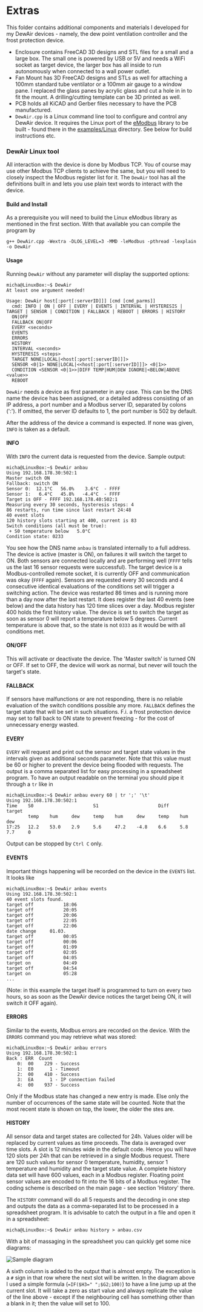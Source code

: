 # Extras
This folder contains additional components and materials I developed for my DewAir devices - namely, the dew point ventilation controller and the frost protection device.

- Enclosure contains FreeCAD 3D designs and STL files for a small and a large box. The small one is powered by USB or 5V and needs a WiFi socket as target device, the larger box has all inside to run autonomously when connected to a wall power outlet.
- Fan Mount has 3D FreeCAD designs and STLs as well for attaching a 100mm standard tube ventilator or a 100mm air gauge to a window pane. I replaced the glass panes by acrylic glass and cut a hole in in to fit the mount. A drilling/cutting template can be 3D printed as well.
- PCB holds all KiCAD and Gerber files necessary to have the PCB manufactured.
- ``DewAir.cpp`` is a Linux command line tool to configure and control any DewAir device. It requires the Linux port of the [eModbus](https://github.com/eModbus/eModbus) library to be built - found there in the [examples/Linux](https://github.com/eModbus/eModbus/tree/master/examples/Linux) directory.
See below for build instructions etc.

### DewAir Linux tool
All interaction with the device is done by Modbus TCP. 
You of course may use other Modbus TCP clients to achieve the same, but you will need to closely inspect the Modbus register list for it.
The ``DewAir`` tool has all the definitions built in and lets you use plain text words to interact with the device.

#### Build and Install
As a prerequisite you will need to build the Linux eModbus library as mentioned in the first section.
With that available you can compile the program by
```
g++ DewAir.cpp -Wextra -DLOG_LEVEL=3 -MMD -leModbus -pthread -lexplain -o DewAir
```
#### Usage
Running ``DewAir`` without any parameter will display the supported options:
```
micha@LinuxBox:~$ DewAir 
At least one argument needed!

Usage: DewAir host[:port[:serverID]]] [cmd [cmd_parms]]
  cmd: INFO | ON | OFF | EVERY | EVENTS | INTERVAL | HYSTERESIS | TARGET | SENSOR | CONDITION | FALLBACK | REBOOT | ERRORS | HISTORY
  ON|OFF
  FALLBACK ON|OFF
  EVERY <seconds>
  EVENTS
  ERRORS
  HISTORY
  INTERVAL <seconds>
  HYSTERESIS <steps>
  TARGET NONE|LOCAL|<host[:port[:serverID]]]>
  SENSOR <0|1> NONE|LOCAL|<<host[:port[:serverID]]]> <0|1>>
  CONDITION <SENSOR <0|1>>|DIFF TEMP|HUM|DEW IGNORE|<BELOW|ABOVE <value>>
  REBOOT
```
``DewAir`` needs a device as first parameter in any case.
This can be the DNS name the device has been assigned, or a detailed address consisting of an IP address, a port number and a Modbus server ID, separated by colons (':').
If omitted, the server ID defaults to 1, the port number is 502 by default.

After the address of the device a command is expected. If none was given, ``INFO`` is taken as a default.

#### INFO
With ``INFO`` the current data is requested from the device. Sample output:
```
micha@LinuxBox:~$ DewAir anbau 
Using 192.168.178.30:502:1
Master switch ON
Fallback: switch ON
Sensor 0:  12.1°C   56.0%    3.6°C  - FFFF
Sensor 1:   6.4°C   45.8%   -4.4°C  - FFFF
Target is OFF - FFFF 192.168.178.40:502:1
Measuring every 30 seconds, hysteresis steps: 4
86 restarts, run time since last restart 24:48
40 event slots
120 history slots starting at 400, current is 83
Switch conditions (all must be true): 
 + S0 temperature below   5.0°C
Condition state: 0233
```
You see how the DNS name ``anbau`` is translated internally to a full address.
The device is active (master is ON), on failures it will switch the target to ON.
Both sensors are connected locally and are performing well (``FFFF`` tells us the last 16 sensor requests were successful).
The target device is a Modbus-controlled remote socket, it is currently OFF and communication was okay (``FFFF`` again).
Sensors are requested every 30 seconds and 4 consecutive identical evaluations of the conditions set will trigger a switching action.
The device was restarted 86 times and is running more than a day now after the last restart.
It does register the last 40 events (see below) and the data history has 120 time slices over a day. Modbus register 400 holds the first history value.
The device is set to switch the target as soon as sensor 0 will report a temperature below 5 degrees. Current temperature is above that, so the state is not ``0333`` as it would be with all conditions met.

#### ON/OFF
This will activate or deactivate the device. The 'Master switch' is turned ON or OFF.
If set to OFF, the device will work as normal, but never will touch the target's state.

#### FALLBACK
If sensors have malfunctions or are not responding, there is no reliable evaluation of the switch conditions possible any more.
``FALLBACK`` defines the target state that will be set in such situations.
F.i. a frost protection device may set to fall back to ON state to prevent freezing - for the cost of unnecessary energy wasted.

#### EVERY
``EVERY`` will request and print out the sensor and target state values in the intervals given as additional seconds parameter.
Note that this value must be 60 or higher to prevent the device being flooded with requests.
The output is a comma separated list for easy processing in a spreadsheet program. To have an output readable on the terminal you should pipe it through a ``tr`` like in
```
micha@LinuxBox:~$ DewAir anbau every 60 | tr ';' '\t'
Using 192.168.178.30:502:1
Time    S0                      S1                      Diff                    target
        temp    hum     dew     temp    hum     dew     temp    hum     dew
17:25   12.2    53.0    2.9     5.6     47.2    -4.8    6.6     5.8     7.7     0
```
Output can be stopped by ``Ctrl C`` only.

#### EVENTS
Important things happening will be recorded on the device in the ``EVENTS`` list. It looks like
```
micha@LinuxBox:~$ DewAir anbau events
Using 192.168.178.30:502:1
40 event slots found.
target off           18:06
target off           20:05
target off           20:06
target off           22:05
target off           22:06
date change     01.03.
target off           00:05
target off           00:06
target off           01:09
target off           02:05
target off           04:05
target on            04:49
target off           04:54
target on            05:28
...
```
(Note: in this example the target itself is programmed to turn on every two hours, so as soon as the DewAir device notices the target being ON, it will switch it OFF again).

#### ERRORS
Similar to the events, Modbus errors are recorded on the device.
With the ``ERRORS`` command you may retrieve what was stored:
```
micha@LinuxBox:~$ DewAir anbau errors
Using 192.168.178.30:502:1
Back : ERR  Count
    0:  00    229 - Success
    1:  E0      1 - Timeout
    2:  00    410 - Success
    3:  EA      1 - IP connection failed
    4:  00    937 - Success
```
Only if the Modbus state has changed a new entry is made. Else only the number of occurrences of the same state will be counted.
Note that the most recent state is shown on top, the lower, the older the stes are.

#### HISTORY
All sensor data and target states are collected for 24h. Values older will be replaced by current values as time proceeds.
The data is averaged over time slots. A slot is 12 minutes wide in the default code.
Hence you will have 120 slots per 24h that can be retrieved in a single Modbus request.
There are 120 such values for sensor 0 temperature, humidity, sensor 1 temperature and humidity and the target state value. 
A complete history data set will have 600 values, each in a Modbus register.
Floating point sensor values are encoded to fit into the 16 bits of a Modbus register.
The coding scheme is described on the main page - see section 'History' there.

The ``HISTORY`` command will do all 5 requests and the decoding in one step and outputs the data as a comma-separated list to be processed in a spreadsheet program.
It is advisable to catch the output in a file and open it in a spreadsheet:
```
micha@LinuxBox:~$ DewAir anbau history > anbau.csv
```
With a bit of massaging in the spreadsheet you can quickly get some nice diagrams:

<img src=https://github.com/Miq1/DewAir/blob/master/Extras/Diagram.png alt="Sample diagram">

A sixth column is added to the output that is almost empty. The exception is a ``#`` sign in that row where the next slot will be written.
In the diagram above I used a simple formula (``=IF($H3=" ";$G2;100)``) to have a line jump up at the current slot. It will take a zero as start value and always replicate the value of the line above - except if the neighbouring cell has something other than a blank in it; then the value will set to 100.

